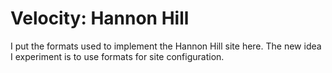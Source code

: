 # Velocity: Hannon Hill

I put the formats used to implement the Hannon Hill site here. The new idea I experiment is to use formats for site configuration.